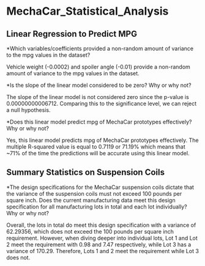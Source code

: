 # MechaCar_Statistical_Analysis

## Linear Regression to Predict MPG

*Which variables/coefficients provided a non-random amount of variance to the mpg values in the dataset?

Vehicle weight (-0.0002) and spoiler angle (-0.01) provide a non-random amount of variance to the mpg values in the dataset.

*Is the slope of the linear model considered to be zero? Why or why not?

The slope of the linear model is not considered zero since the p-value is 0.00000000006712. Comparing this to the significance level, we can reject a null hypothesis.


*Does this linear model predict mpg of MechaCar prototypes effectively? Why or why not?

Yes, this linear model predicts mpg of MechaCar prototypes effectively. The multiple R-squared value is equal to 0.7119 or 71.19% which means that ~71% of the time the predictions will be accurate using this linear model.

## Summary Statistics on Suspension Coils

*The design specifications for the MechaCar suspension coils dictate that the variance of the suspension coils must not exceed 100 pounds per square inch. Does the current manufacturing data meet this design specification for all manufacturing lots in total and each lot individually? Why or why not?

Overall, the lots in total do meet this design specification with a variance of 62.29356, which does not exceed the 100 pounds per square inch requirement. However, when diving deeper into individual lots, Lot 1 and Lot 2 meet the requirement with 0.98 and 7.47 respectively, while Lot 3 has a variance of 170.29. Therefore, Lots 1 and 2 meet the requirement while Lot 3 does not.

